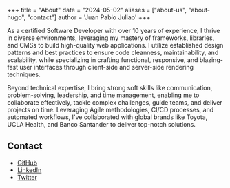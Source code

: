 +++
title = "About"
date = "2024-05-02"
aliases = ["about-us", "about-hugo", "contact"]
author = 'Juan Pablo Juliao'
+++

As a certified Software Developer with over 10 years of experience, I thrive in diverse environments, leveraging my mastery of frameworks, libraries, and CMSs to build high-quality web applications. I utilize established design patterns and best practices to ensure code cleanness, maintainability, and scalability, while specializing in crafting functional, responsive, and blazing-fast user interfaces through client-side and server-side rendering techniques. 

Beyond technical expertise, I bring strong soft skills like communication, problem-solving, leadership, and time management, enabling me to collaborate effectively, tackle complex challenges, guide teams, and deliver projects on time. Leveraging Agile methodologies, CI/CD processes, and automated workflows, I've collaborated with global brands like Toyota, UCLA Health, and Banco Santander to deliver top-notch solutions.

## Contact

- [GitHub](https://github.com/jpjuliao/)
- [LinkedIn](https://www.linkedin.com/in/jpjuliao/)
- [Twitter](https://www.twitter.com/in/jpjuliaor/)

